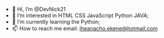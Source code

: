 - 👋 Hi, I’m @DevNick21
- 👀 I’m interested in HTML CSS JavaScript Python JAVA;
- 🌱 I’m currently learning the Python;
- 📫 How to reach me email: iheanacho.ekene@hotmail.com

<!---
DevNick21/DevNick21 is a ✨ special ✨ repository because its `README.md` (this file) appears on your GitHub profile.
You can click the Preview link to take a look at your changes.
--->

